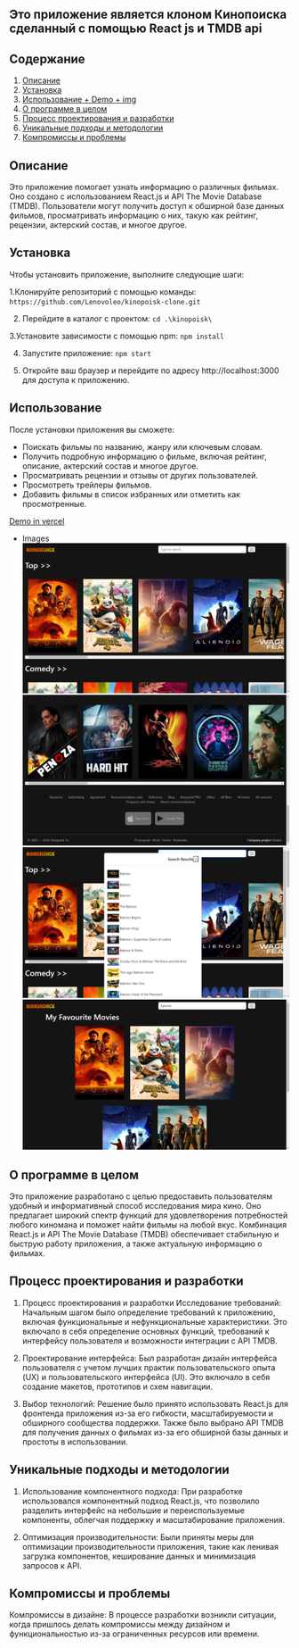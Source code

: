 ## Это приложение является клоном Кинопоиска сделанный с помощью React js и TMDB api

## Содержание

1. [Описание](#oписание)
2. [Установка](#установка)
3. [Использование + Demo + img](#использование)
4. [О программе в целом](#о-программе-в-целом)
5. [Процесс проектирования и разработки](#процесс-проектирования-и-разработки)
6. [Уникальные подходы и методологии](#уникальные-подходы-и-методологии)
7. [Компромиссы и проблемы](#компромиссы-и-проблемы)

## Oписание

Это приложение помогает узнать информацию о различных фильмах. Оно создано с использованием React.js и API The Movie Database (TMDB). Пользователи могут получить доступ к обширной базе данных фильмов, просматривать информацию о них, такую как рейтинг, рецензии, актерский состав, и многое другое.

## Установка

Чтобы установить приложение, выполните следующие шаги:

1.Клонируйте репозиторий с помощью команды:
`https://github.com/Lenovoleo/kinopoisk-clone.git`

2.  Перейдите в каталог с проектом:
    `cd .\kinopoisk\`

3.Установите зависимости с помощью npm:
`npm install`

4. Запустите приложение:
   `npm start`

5. Откройте ваш браузер и перейдите по адресу http://localhost:3000 для доступа к приложению.

## Использование

После установки приложения вы сможете:

- Поискать фильмы по названию, жанру или ключевым словам.
- Получить подробную информацию о фильме, включая рейтинг, описание, актерский состав и многое другое.
- Просматривать рецензии и отзывы от других пользователей.
- Просмотреть трейлеры фильмов.
- Добавить фильмы в список избранных или отметить как просмотренные.

[Demo in vercel](https://kinopoisk-clone.vercel.app/)

- Images
  ![Main page](/kinopoisk/src/img/mainpage.png)
  ![Main page footer](/kinopoisk/src/img/mainpage%20footer.png)
  ![Main page search](/kinopoisk/src/img/mainpage%20search.png)
  ![Main page favourite](/kinopoisk/src/img/mainpage%20favourite.png)

## О программе в целом

Это приложение разработано с целью предоставить пользователям удобный и информативный способ исследования мира кино. Оно предлагает широкий спектр функций для удовлетворения потребностей любого киномана и поможет найти фильмы на любой вкус. Комбинация React.js и API The Movie Database (TMDB) обеспечивает стабильную и быструю работу приложения, а также актуальную информацию о фильмах.

## Процесс проектирования и разработки

1. Процесс проектирования и разработки
   Исследование требований: Начальным шагом было определение требований к приложению, включая функциональные и нефункциональные характеристики. Это включало в себя определение основных функций, требований к интерфейсу пользователя и возможности интеграции с API TMDB.

2. Проектирование интерфейса: Был разработан дизайн интерфейса пользователя с учетом лучших практик пользовательского опыта (UX) и пользовательского интерфейса (UI). Это включало в себя создание макетов, прототипов и схем навигации.

3. Выбор технологий: Решение было принято использовать React.js для фронтенда приложения из-за его гибкости, масштабируемости и обширного сообщества поддержки. Также было выбрано API TMDB для получения данных о фильмах из-за его обширной базы данных и простоты в использовании.

## Уникальные подходы и методологии

1. Использование компонентного подхода: При разработке использовался компонентный подход React.js, что позволило разделить интерфейс на небольшие и переиспользуемые компоненты, облегчая поддержку и масштабирование приложения.

2. Оптимизация производительности: Были приняты меры для оптимизации производительности приложения, такие как ленивая загрузка компонентов, кеширование данных и минимизация запросов к API.

## Компромиссы и проблемы

Компромиссы в дизайне: В процессе разработки возникли ситуации, когда пришлось делать компромиссы между дизайном и функциональностью из-за ограниченных ресурсов или времени.
